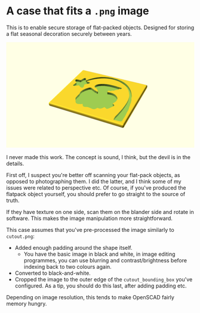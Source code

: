 # A case that fits a `.png` image

This is to enable secure storage of flat-packed objects. Designed for storing a
flat seasonal decoration securely between years.

![Generated display preview](render/display.png "Generated display preview")

I never made this work. The concept is sound, I think, but the devil is in the
details.

First off, I suspect you're better off scanning your flat-pack objects, as
opposed to photographing them. I did the latter, and I think some of my issues
were related to perspective etc. Of course, if you've produced the flatpack
object yourself, you should prefer to go straight to the source of truth.

If they have texture on one side, scan them on the blander side and rotate in
software. This makes the image manipulation more straightforward.

This case assumes that you've pre-processed the image similarly to
`cutout.png`:

* Added enough padding around the shape itself.
   * You have the basic image in black and white, in image editing programmes,
     you can use blurring and contrast/brightness before indexing back to two
     colours again.
* Converted to black-and-white.
* Cropped the image to the outer edge of the `cutout_bounding_box` you've
  configured. As a tip, you should do this last, after adding padding etc.

Depending on image resolution, this tends to make OpenSCAD fairly memory hungry.
